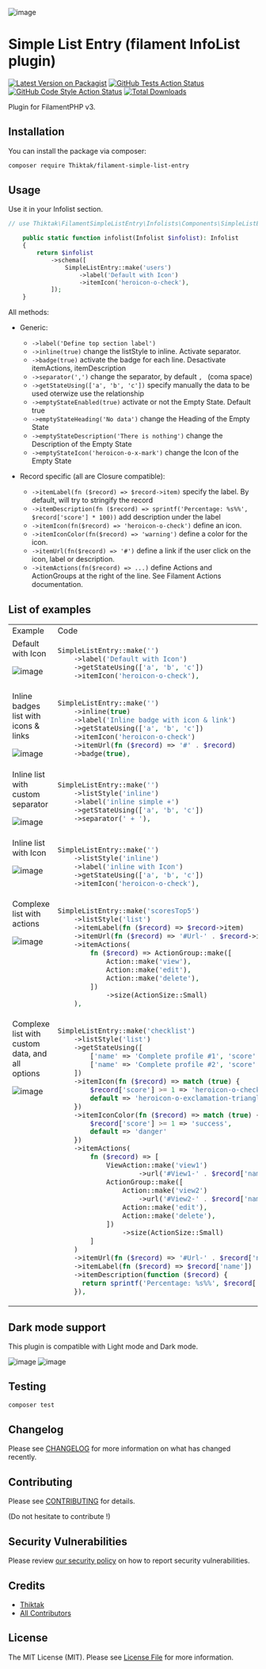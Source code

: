 ![image](https://github.com/Thiktak/filament-simple-list-entry/assets/1201486/4744075f-944e-493d-8df9-4ccbffb80446)


# Simple List Entry (filament InfoList plugin)

[![Latest Version on Packagist](https://img.shields.io/packagist/v/Thiktak/filament-simple-list-entry.svg?style=flat-square)](https://packagist.org/packages/Thiktak/filament-simple-list-entry)
[![GitHub Tests Action Status](https://img.shields.io/github/actions/workflow/status/Thiktak/filament-simple-list-entry/run-tests.yml?branch=main&label=tests&style=flat-square)](https://github.com/Thiktak/filament-simple-list-entry/actions?query=workflow%3Arun-tests+branch%3Amain)
[![GitHub Code Style Action Status](https://img.shields.io/github/actions/workflow/status/Thiktak/filament-simple-list-entry/fix-php-code-style-issues.yml?branch=main&label=code%20style&style=flat-square)](https://github.com/Thiktak/filament-simple-list-entry/actions?query=workflow%3A"Fix+PHP+code+style+issues"+branch%3Amain)
[![Total Downloads](https://img.shields.io/packagist/dt/Thiktak/filament-simple-list-entry.svg?style=flat-square)](https://packagist.org/packages/Thiktak/filament-simple-list-entry)


Plugin for FilamentPHP v3.


## Installation

You can install the package via composer:

```bash
composer require Thiktak/filament-simple-list-entry
```

## Usage

Use it in your Infolist section.

```php
// use Thiktak\FilamentSimpleListEntry\Infolists\Components\SimpleListEntry;

    public static function infolist(Infolist $infolist): Infolist
    {
        return $infolist
            ->schema([
                SimpleListEntry::make('users')
                    ->label('Default with Icon')
                    ->itemIcon('heroicon-o-check'),
            ]);
    }
```

All methods:

* Generic:
    * ```->label('Define top section label')```
    * ```->inline(true)``` change the listStyle to inline. Activate separator.
    * ```->badge(true)``` activate the badge for each line. Desactivate itemActions, itemDescription
    * ```->separator(',')``` change the separator, by default ```, ``` (coma space)
    * ```->getStateUsing(['a', 'b', 'c'])``` specify manually the data to be used oterwize use the relationship
    * ```->emptyStateEnabled(true)``` activate or not the Empty State. Default true
    * ```->emptyStateHeading('No data')``` change the Heading of the Empty State
    * ```->emptyStateDescription('There is nothing')``` change the Description of the Empty State
    * ```->emptyStateIcon('heroicon-o-x-mark')``` change the Icon of the Empty State

* Record specific (all are Closure compatible):
    * ```->itemLabel(fn ($record) => $record->item)``` specify the label. By default, will try to stringify the record
    * ```->itemDescription(fn ($record) => sprintf('Percentage: %s%%', $record['score'] * 100))``` add description under the label
    * ```->itemIcon(fn($record) => 'heroicon-o-check')``` define an icon.
    * ```->itemIconColor(fn($record) => 'warning')``` define a color for the icon.
    * ```->itemUrl(fn($record) => '#')``` define a link if the user click on the icon, label or description.
    * ```->itemActions(fn($record) => ...)``` define Actions and ActionGroups at the right of the line. See Filament Actions documentation.

## List of examples

<table>
    <tr>
        <td> Example </td> <td> Code </td>
    </tr>
    <!-- Example 1 -->
    <tr>
        <td valign="top">
            Default with Icon

![image](https://github.com/Thiktak/filament-simple-list-entry/assets/1201486/7e0ed37a-d4a2-495b-9256-97ed259c6db9)
        </td>
        <td>

```php
SimpleListEntry::make('')
    ->label('Default with Icon')
    ->getStateUsing(['a', 'b', 'c'])
    ->itemIcon('heroicon-o-check'),
```
</td>
    </tr>
    <!-- Example 2 -->
    <tr>
        <td valign="top">
            Inline badges list with icons & links

![image](https://github.com/Thiktak/filament-simple-list-entry/assets/1201486/d3d065a6-a6d1-4ae9-a14c-16ec4caa8897)
        </td>
        <td>

```php
SimpleListEntry::make('')
    ->inline(true)
    ->label('Inline badge with icon & link')
    ->getStateUsing(['a', 'b', 'c'])
    ->itemIcon('heroicon-o-check')
    ->itemUrl(fn ($record) => '#' . $record)
    ->badge(true),
```
</td>
    </tr>
    <!-- Example -->
    <tr>
        <td valign="top">
            Inline list with custom separator

![image](https://github.com/Thiktak/filament-simple-list-entry/assets/1201486/f5ed573c-0e89-4314-964c-a9c50117a1af)
        </td>
        <td>

```php
SimpleListEntry::make('')
    ->listStyle('inline')
    ->label('inline simple +')
    ->getStateUsing(['a', 'b', 'c'])
    ->separator(' + '),
```
</td>
    </tr>
    <!-- Example -->
    <tr>
        <td valign="top">
            Inline list with Icon
            
![image](https://github.com/Thiktak/filament-simple-list-entry/assets/1201486/abd4f68d-8704-4d3f-a8c9-90f8eeeaca11)
        </td>
        <td>

```php
SimpleListEntry::make('')
    ->listStyle('inline')
    ->label('inline with Icon')
    ->getStateUsing(['a', 'b', 'c'])
    ->itemIcon('heroicon-o-check'),
```
</td>
    </tr>
    <!-- Example -->
    <tr>
        <td valign="top">
            Complexe list with actions

![image](https://github.com/Thiktak/filament-simple-list-entry/assets/1201486/84737aa3-4a3f-440e-92a7-829ae7cfce3c)
        </td>
        <td>

```php
SimpleListEntry::make('scoresTop5')
    ->listStyle('list')
    ->itemLabel(fn ($record) => $record->item)
    ->itemUrl(fn ($record) => '#Url-' . $record->id)
    ->itemActions(
        fn ($record) => ActionGroup::make([
            Action::make('view'),
            Action::make('edit'),
            Action::make('delete'),
        ])
            ->size(ActionSize::Small)
    ),
```
</td>
    </tr>
    <!-- Example -->
    <tr>
        <td valign="top">
            Complexe list with custom data, and all options

![image](https://github.com/Thiktak/filament-simple-list-entry/assets/1201486/43716a49-84ea-4d80-bfcd-6d5b0bfa9624)
        </td>
        <td>

```php
SimpleListEntry::make('checklist')
    ->listStyle('list')
    ->getStateUsing([
        ['name' => 'Complete profile #1', 'score' => 1],
        ['name' => 'Complete profile #2', 'score' => .75]
    ])
    ->itemIcon(fn ($record) => match (true) {
        $record['score'] >= 1 => 'heroicon-o-check',
        default => 'heroicon-o-exclamation-triangle'
    })
    ->itemIconColor(fn ($record) => match (true) {
        $record['score'] >= 1 => 'success',
        default => 'danger'
    })
    ->itemActions(
        fn ($record) => [
            ViewAction::make('view1')
                    ->url('#View1-' . $record['name']),
            ActionGroup::make([
                Action::make('view2')
                    ->url('#View2-' . $record['name']),
                Action::make('edit'),
                Action::make('delete'),
            ])
                ->size(ActionSize::Small)
        ]
    )
    ->itemUrl(fn ($record) => '#Url-' . $record['name'])
    ->itemLabel(fn ($record) => $record['name'])
    ->itemDescription(function ($record) {
      return sprintf('Percentage: %s%%', $record['score'] * 100)
    }),
```
</td>
    </tr>
</table>

## Dark mode support

This plugin is compatible with Light mode and Dark mode.

![image](https://github.com/Thiktak/filament-simple-list-entry/assets/1201486/081f067c-dba6-4f58-a080-334de72b5041)
![image](https://github.com/Thiktak/filament-simple-list-entry/assets/1201486/53171918-7c13-4c14-99af-63cc42ff9a95)



## Testing

```bash
composer test
```

## Changelog

Please see [CHANGELOG](CHANGELOG.md) for more information on what has changed recently.

## Contributing

Please see [CONTRIBUTING](.github/CONTRIBUTING.md) for details.

(Do not hesitate to contribute !)

## Security Vulnerabilities

Please review [our security policy](../../security/policy) on how to report security vulnerabilities.

## Credits

- [Thiktak](https://github.com/:Thiktak)
- [All Contributors](../../contributors)

## License

The MIT License (MIT). Please see [License File](LICENSE.md) for more information.
